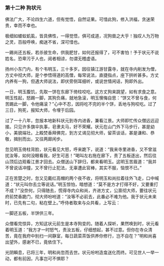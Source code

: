 <script type="text/javascript">
    var head = document.getElementsByTagName('head')[0];
    cssURL = '/public/article_1.css';
    linkTag = document.createElement('link');
    linkTag.href = cssURL;
    linkTag.setAttribute('type','text/css');
    linkTag.setAttribute('rel','stylesheet');
    head.appendChild(linkTag);
</script>
### 第十二种 狗状元

佛法广大，不论四生六道，但有觉悟，自然证果。可惜此狗，修入洪福，贪迷荣贵，幸而不幸也。

极细如蝼蚁虮虱，皆具佛性，一得觉悟，俱可成道，况狗兽之大乎！独叹人为万物之灵，百般呼唤，痴迷不省，深可惜也。

一踢尚还五板，若杀彼生命，供我肥甘，如何还报得了，可不害怕！予于状元不说姓名，恐卑污于人也，阅者相谅，勿谓无稽虚语。

扬州小东门内，有个韦明玉，三十多岁。因往镇江游甘露寺，就在寺内削发为僧，方丈中彻大师，是个参悟得道的高僧，每常说法，直捷指点，座下拱听甚多。方丈内养有一狗，但遇大师说法，即伏旁侧耳细听，或说世情闲话，狗即外出。

一日，明玉腹饥，先取一饼在东廊下倚柱咬吃。这方丈狗来跳望，如有求食之意。明玉性起，怒踢一脚，其狗负痛，就地急滚，明玉懊悔自思：“饼又不曾与食，何苦踢此一脚，令他痛滚？”心中不忍，因将吃不完的半个饼，丢地与狗咬吃。过了三日，狗死，报知大师，令埋于后园。

过了一十八年，忽报本地新科状元到寺内进香，兼看江景。大师即忙传众僧远远迎接。只见许多旗伞执事，皂隶夫马，好不荣耀。状元在山门外下马步行，甚是幼小，美貌端壮。上殿焚香拜佛完，到方丈谒见彻大师，留茶谈话，甚是谦和、恭敬，揖别而出，又往两廊闲步。

忽见明玉倚柱背脸，状元看见大怒，呼来跪下，说道：“我来寺里进香，又不曾滋扰汝等，如何没眼看我，好生可恶！”喝叫左右拖在廊下，责了五板逐出，然后往山顶后边观看江景才回去。众僧送山下辞归，都来看明玉。这明玉苦眉道：“我并不曾说话冲撞，又不曾行止犯法，无辜遭此官棒，其实不服，恼恨不已。”

正在苦楚之时，忽又见戴红高帽的两个夜不收，将明玉和尚拉着往外飞走，口中喊道：“状元叫你去立等说话。”明玉惊怕，暗想道：“莫不是方才打得不好，又要重打不成？”没奈何，只得随去，慌得寺内众和尚，齐进方丈，公禀彻大师，要往状元府前焚香跪门，彻大师吩咐道：“汝等不必前去，此番必不难为他。我于状元未来时，已先有二句，粘在壁上。”呼侍者取来与众共看，上写云：

一脚还五板，半饼供三年。

众僧看完惊异，方知这状元前生是本寺狗变的。随着人探听，果然唤到时，状元看着明玉道：“我方才一时怒气，责汝五板，仔细想起，甚不过意。但你在寺众清苦，竟在我府中别扫一间静室，每日蔬菜茶饭供养你修行，岂不自在？”明和尚喜出望外，感谢不已，竟依住下。

光阴瞬息，已将三年，明和尚忽而去世。状元吩咐造龛送化而终。可见世人一举一动，都有前因，凡事岂可不惧耶？